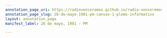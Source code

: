 ```yaml
---
annotation_page_uri: https://radiovenceremos.github.io/radio-venceremos-espanol-1/annotations/26-de-mayo-1981-pm-canvas-1-plomo-informativo.json
annotation_page_slug: 26-de-mayo-1981-pm-canvas-1-plomo-informativo
layout: annotation_page
manifest_label: 26 de mayo, 1981 - PM

---
```

